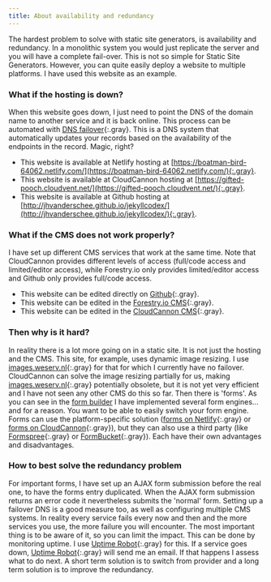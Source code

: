 ```yaml
---
title: About availability and redundancy
---
```


The hardest problem to solve with static site generators, is availability and redundancy. In a monolithic system you would just replicate the server and you will have a complete fail-over. This is not so simple for Static Site Generators. However, you can quite easily deploy a website to multiple platforms. I have used this website as an example.

### What if the hosting is down?
When this website goes down, I just need to point the DNS of the domain name to another service and it is back online. This process can be automated with [DNS failover](https://dnsmadeeasy.com/services/dnsfailover/){:.gray}. This is a DNS system that automatically updates your records based on the availability of the endpoints in the record. Magic, right?

- This website is available at Netlify hosting at [https://boatman-bird-64062.netlify.com/](https://boatman-bird-64062.netlify.com/){:.gray}.
- This website is available at CloudCannon hosting at [https://gifted-pooch.cloudvent.net/](https://gifted-pooch.cloudvent.net/){:.gray}.
- This website is available at Github hosting at [http://jhvanderschee.github.io/jekyllcodex/](http://jhvanderschee.github.io/jekyllcodex/){:.gray}.

### What if the CMS does not work properly?
I have set up different CMS services that work at the same time. Note that CloudCannon provides different levels of access (full/code access and limited/editor access), while Forestry.io only provides limited/editor access and Github only provides full/code access.

- This website can be edited directly on [Github](https://github.com/jhvanderschee/jekyllcodex){:.gray}.
- This website can be edited in the [Forestry.io CMS](https://forestry.io){:.gray}.
- This website can be edited in the [CloudCannon CMS](https://cloudcannon.com){:.gray}.

### Then why is it hard?

In reality there is a lot more going on in a static site. It is not just the hosting and the CMS. This site, for example, uses dynamic image resizing. I use [images.weserv.nl](https://images.weserv.nl){:.gray} for that for which I currently have no failover. CloudCannon can solve the image resizing partially for us, making [images.weserv.nl](https://images.weserv.nl){:.gray} potentially obsolete, but it is not yet very efficient and I have not seen any other CMS do this so far. Then there is 'forms'. As you can see in the [form builder](/without-plugin/form-builder) I have implemented several form engines... and for a reason. You want to be able to easily switch your form engine. Forms can use the platform-specific solution ([forms on Netlify](https://www.netlify.com/docs/form-handling/){:.gray} or [forms on CloudCannon](https://docs.cloudcannon.com/hosting/forms/introduction/){:.gray}), but they can also use a third party (like [Formspree](https://formspree.io/){:.gray} or [FormBucket](https://www.formbucket.com/){:.gray}). Each have their own advantages and disadvantages. 

### How to best solve the redundancy problem

For important forms, I have set up an AJAX form submission before the real one, to have the forms entry duplicated. When the AJAX form submission returns an error code it nevertheless submits the 'normal' form. Setting up a failover DNS is a good measure too, as well as configuring multiple CMS systems. In reality every service fails every now and then and the more services you use, the more failure you will encounter. The most important thing is to be aware of it, so you can limit the impact. This can be done by monitoring uptime. I use [Uptime Robot](https://uptimerobot.com){:.gray} for this. If a service goes down, [Uptime Robot](https://uptimerobot.com){:.gray} will send me an email. If that happens I assess what to do next. A short term solution is to switch from provider and a long term solution is to improve the redundancy.